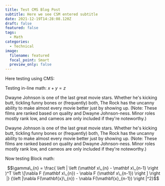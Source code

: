 ```yaml
---
title: Test CMS Blog Post
subtitle: Here we see CSM entered subtitle
date: 2021-12-19T14:28:08.120Z
draft: false
featured: false
tags:
  - Math
categories:
  - Technical
image:
  filename: featured
  focal_point: Smart
  preview_only: false
---
```

Here testing using CMS:

Testing in-line math: $x + y = z$

<!--StartFragment-->

Dwayne Johnson is one of the last great movie stars. Whether he's kicking butt, tickling funny bones or (frequently) both, The Rock has the uncanny ability to make almost every movie better just by showing up. (Note: These films are ranked based on quality and Dwayne Johnson-ness. Minor roles mostly rank low, and cameos are only included if they're noteworthy.)

<!--EndFragment-->

<!--StartFragment-->

Dwayne Johnson is one of the last great movie stars. Whether he's kicking butt, tickling funny bones or (frequently) both, The Rock has the uncanny ability to make almost every movie better just by showing up. (Note: These films are ranked based on quality and Dwayne Johnson-ness. Minor roles mostly rank low, and cameos are only included if they're noteworthy.)

<!--EndFragment-->



Now testing Block math:

$$\gamma\_{n} = \frac{ \left | \left (\mathbf x\_{n} - \mathbf x\_{n-1} \right )^T \left \[\nabla F (\mathbf x\_{n}) - \nabla F (\mathbf x\_{n-1}) \right ] \right |} {\left |\nabla F(\mathbf{x}\_{n}) - \nabla F(\mathbf{x}_{n-1}) \right |^2}$$